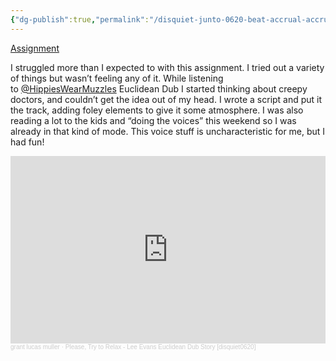 ```yaml
---
{"dg-publish":true,"permalink":"/disquiet-junto-0620-beat-accrual-accrual/","created":"2024-01-21T20:56:21.806-05:00","updated":"2024-01-21T20:58:21.962-05:00"}
---
```


[Assignment](https://disquiet.com/2023/11/16/disquiet-junto-project-0620-beat-accrual-accrual/)

I struggled more than I expected to with this assignment. I tried out a variety of things but wasn’t feeling any of it. While listening to [@HippiesWearMuzzles](https://llllllll.co/u/hippieswearmuzzles) Euclidean Dub I started thinking about creepy doctors, and couldn’t get the idea out of my head. I wrote a script and put it the track, adding foley elements to give it some atmosphere. I was also reading a lot to the kids and “doing the voices” this weekend so I was already in that kind of mode. This voice stuff is uncharacteristic for me, but I had fun!

<iframe width="100%" height="300" scrolling="no" frameborder="no" allow="autoplay" src="https://w.soundcloud.com/player/?url=https%3A//api.soundcloud.com/tracks/1669508172&color=%23ff5500&auto_play=false&hide_related=false&show_comments=true&show_user=true&show_reposts=false&show_teaser=true&visual=true"></iframe><div style="font-size: 10px; color: #cccccc;line-break: anywhere;word-break: normal;overflow: hidden;white-space: nowrap;text-overflow: ellipsis; font-family: Interstate,Lucida Grande,Lucida Sans Unicode,Lucida Sans,Garuda,Verdana,Tahoma,sans-serif;font-weight: 100;"><a href="https://soundcloud.com/grantlucasmuller" title="grant lucas muller" target="_blank" style="color: #cccccc; text-decoration: none;">grant lucas muller</a> · <a href="https://soundcloud.com/grantlucasmuller/please-try-to-relax-lee-evans-euclidean-dub-story-disquiet0620" title="Please, Try to Relax - Lee Evans Euclidean Dub Story [disquiet0620]" target="_blank" style="color: #cccccc; text-decoration: none;">Please, Try to Relax - Lee Evans Euclidean Dub Story [disquiet0620]</a></div>